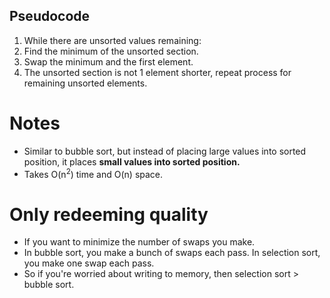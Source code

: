 
## Pseudocode
1. While there are unsorted values remaining:
2. Find the minimum of the unsorted section.
3. Swap the minimum and the first element. 
4. The unsorted section is not 1 element shorter, repeat process for remaining unsorted elements. 

# Notes
- Similar to bubble sort, but instead of placing large values into sorted position, it
places **small values into sorted position.** 
- Takes O(n<sup>2</sup>) time and O(n) space.

# Only redeeming quality
- If you want to minimize the number of swaps you make.
- In bubble sort, you make a bunch of swaps each pass. In selection sort, you make one swap each pass.
- So if you're worried about writing to memory, then selection sort > bubble sort. 